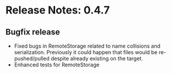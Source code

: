 # Release Notes: 0.4.7

## Bugfix release
- Fixed bugs in RemoteStorage related to name collisions and serialization.
Previously it could happen that files would be re-pushed/pulled despite
already existing on the target.
- Enhanced tests for RemoteStorage
